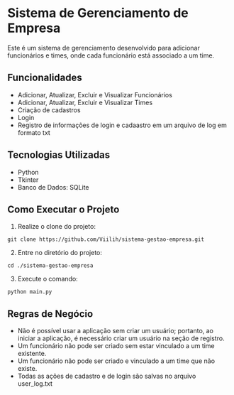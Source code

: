 # Sistema de Gerenciamento de Empresa

Este é um sistema de gerenciamento desenvolvido para adicionar funcionários e times, onde cada funcionário está associado a um time.

## Funcionalidades

- Adicionar, Atualizar, Excluir e Visualizar Funcionários
- Adicionar, Atualizar, Excluir e Visualizar Times
- Criação de cadastros
- Login
- Registro de informações de login e cadaastro em um arquivo de log em formato txt

## Tecnologias Utilizadas

- Python
- Tkinter
- Banco de Dados: SQLite

## Como Executar o Projeto

1. Realize o clone do projeto:
```
git clone https://github.com/Viilih/sistema-gestao-empresa.git
```
2. Entre no diretório do projeto:
```
cd ./sistema-gestao-empresa
```
3. Execute o comando:
```
python main.py
```


## Regras de Negócio

- Não é possível usar a aplicação sem criar um usuário; portanto, ao iniciar a aplicação, é necessário criar um usuário na seção de registro.
- Um funcionário não pode ser criado sem estar vinculado a um time existente.
- Um funcionário não pode ser criado e vinculado a um time que não existe.
- Todas as ações de cadastro e de login são salvas no arquivo user_log.txt

